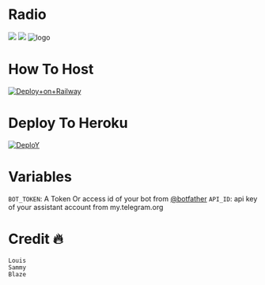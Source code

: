 # Radio

<a href="https://t.me/DeeCodeBots"><img src="https://img.shields.io/badge/Join-Telegram%20Channel-red.svg?logo=Telegram"></a>
<a href="t.me/DeCodeSupport"><img src="https://img.shields.io/badge/Join-Telegram%20Group-blue.svg?logo=telegram"></a>
![logo](https://telegra.ph/file/22c9c52accd3168300c0d.jpg)
# How To Host 
[![Deploy+on+Railway](https://railway.app/button.svg)](https://railway.app/new/template?template=https://github.com/TeamDeeCode/Radio&envs=API_ID,API_HASH,BOT_TOKEN,SESSION_NAME)

# Deploy To Heroku
[![DeploY](https://www.herokucdn.com/deploy/button.svg)](https://heroku.com/deploy)

# Variables
`BOT_TOKEN`: A Token Or access id of your bot from [@botfather](https://t.me/botfather) 
`API_ID`: api key of your assistant account from my.telegram.org

# Credit 🔥 
```
Louis 
Sammy
Blaze
```


